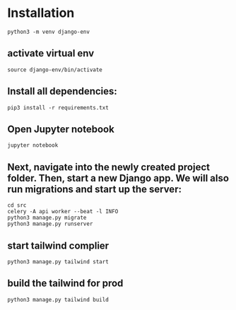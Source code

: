 # Installation

```
python3 -m venv django-env
```

## activate virtual env

```
source django-env/bin/activate
```

## Install all dependencies:

```
pip3 install -r requirements.txt
```

## Open Jupyter notebook
```
jupyter notebook
```

## Next, navigate into the newly created project folder. Then, start a new Django app. We will also run migrations and start up the server:

```
cd src
celery -A api worker --beat -l INFO
python3 manage.py migrate
python3 manage.py runserver
```

## start tailwind complier

```
python3 manage.py tailwind start
```

## build the tailwind for prod

```
python3 manage.py tailwind build
```
